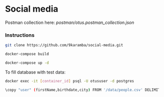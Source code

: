 # Social media

Postman collection here: *postman/otus.postman_collection.json*

### Instructions
```sh
git clone https://github.com/9karamba/social-media.git

docker-compose build

docker-compose up -d
```

To fill database with test data:
```sh
docker exec -it [container_id] psql -U otususer -d postgres

\copy "user" (firstName,birthdate,city) FROM '/data/people.csv' DELIMITER ',' CSV HEADER;
```